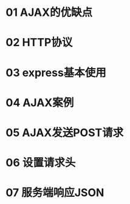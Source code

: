 # 01  AJAX的优缺点

# 02  HTTP协议

# 03  express基本使用

# 04  AJAX案例

# 05  AJAX发送POST请求

# 06 设置请求头

# 07 服务端响应JSON